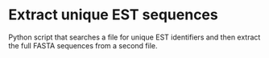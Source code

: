 # Extract unique EST sequences
Python script that searches a file for unique EST identifiers and then extract the full FASTA sequences from a second file. 
